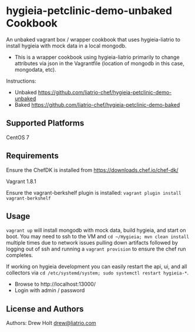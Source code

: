 hygieia-petclinic-demo-unbaked Cookbook
========================
An unbaked vagrant box / wrapper cookbook that uses hygieia-liatrio to install hygieia with mock data in a local mongodb. 

* This is a wrapper cookbook using hygieia-liatrio primarily to change attributes via json in the Vagrantfile (location of mongodb in this case, mongodata, etc).

Instructions:
* Unbaked https://github.com/liatrio-chef/hygieia-petclinic-demo-unbaked
* Baked https://github.com/liatrio-chef/hygieia-petclinic-demo-baked

Supported Platforms
-------------------
CentOS 7

Requirements
------------
Ensure the ChefDK is installed from https://downloads.chef.io/chef-dk/

Vagrant 1.8.1

Ensure the vagrant-berkshelf plugin is installed: `vagrant plugin install vagrant-berkshelf`

Usage
-----
`vagrant up` will install mongodb with mock data, build hygieia, and start on boot. You may need to ssh to the VM and `cd ~/Hygieia; mvn clean install` multiple times due to network issues pulling down artifacts followed by logging out of ssh and running a `vagrant provision` to ensure the chef run completes.

If working on hygieia development you can easily restart the api, ui, and all collectors via `cd /etc/systemd/system; sudo systemctl restart hygieia-*`.

* Browse to http://localhost:13000/
* Login with admin / password

License and Authors
-------------------
Authors: Drew Holt <drew@liatrio.com>
